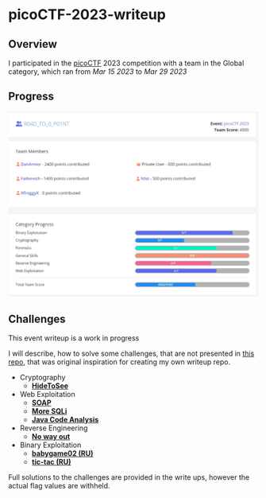 # picoCTF-2023-writeup

## Overview

I participated in the [picoCTF](www.picoctf.org) 2023 competition with a team in the Global category, which ran from *Mar 15 2023* to *Mar 29 2023*

## Progress
![Team challenge progress during event](scores.jpg)

## Challenges ##
This event writeup is a work in progress

I will describe, how to solve some challenges, that are not presented in [this repo](https://github.com/snwau/picoCTF-2023-Writeup), that was original inspiration for creating my own writeup repo.

* Cryptography
  * **[HideToSee](Cryptography/HideToSee/HideToSee.md)**
* Web Exploitation
  * **[SOAP](Web%20Exploitation/SOAP/SOAP.md)**
  * **[More SQLi](Web%20Exploitation/More%20SQLi/More-SQLi.md)**
  * **[Java Code Analysis](Web%20Exploitation/Java%20Code%20Analysis/Java-code-analysis.md)**
* Reverse Engineering
  * **[No way out](Reverse%20Engineering/No%20way%20out/No-way-out.md)**
* Binary Exploitation
    * **[babygame02 (RU)](Binary%20Exploitation/babygame02/babygame02.md)**
    * **[tic-tac (RU)](Binary%20Exploitation/tic-tac/tic-tac.md)**

Full solutions to the challenges are provided in the write ups, however the actual flag values are withheld.